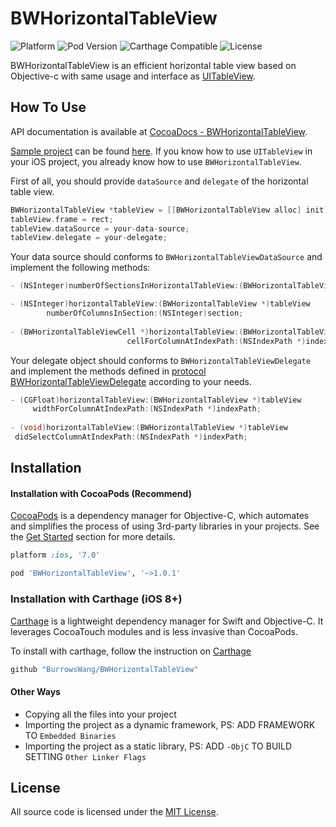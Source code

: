 BWHorizontalTableView
=========
![Platform](https://img.shields.io/badge/platform-iOS-brightgreen.svg)
![Pod Version](https://img.shields.io/badge/pod-v1.0.1-brightgreen.svg)
![Carthage Compatible](https://img.shields.io/badge/Carthage-compatible-brightgreen.svg)
![License](https://img.shields.io/badge/license-MIT-blue.svg)

BWHorizontalTableView is an efficient horizontal table view based on Objective-c with same usage and interface as [UITableView](https://developer.apple.com/library/ios/documentation/UIKit/Reference/UITableView_Class/index.html).

How To Use
----------
API documentation is available at [CocoaDocs - BWHorizontalTableView](http://cocoadocs.org/docsets/BWHorizontalTableView/).

[Sample project](https://github.com/BurrowsWang/BWHorizontalTableView/archive/master.zip) can be found [here](https://github.com/BurrowsWang/BWHorizontalTableView/tree/master/Examples). If you know how to use `UITableView` in your iOS project, you already know how to use `BWHorizontalTableView`.

First of all, you should provide `dataSource` and `delegate` of the horizontal table view.

```objective-c
BWHorizontalTableView *tableView = [[BWHorizontalTableView alloc] init];
tableView.frame = rect;
tableView.dataSource = your-data-source;
tableView.delegate = your-delegate;
```

Your data source should conforms to `BWHorizontalTableViewDataSource` and implement the following methods:

```objective-c
- (NSInteger)numberOfSectionsInHorizontalTableView:(BWHorizontalTableView *)tableView;

- (NSInteger)horizontalTableView:(BWHorizontalTableView *)tableView
        numberOfColumnsInSection:(NSInteger)section;
        
- (BWHorizontalTableViewCell *)horizontalTableView:(BWHorizontalTableView *)tableView
                          cellForColumnAtIndexPath:(NSIndexPath *)indexPath;
```

Your delegate object should conforms to `BWHorizontalTableViewDelegate` and implement the methods defined in [protocol BWHorizontalTableViewDelegate](https://github.com/BurrowsWang/BWHorizontalTableView/blob/master/BWHorizontalTableView/BWHorizontalTableViewDelegate.h#L31) according to your needs.

```objective-c
- (CGFloat)horizontalTableView:(BWHorizontalTableView *)tableView
     widthForColumnAtIndexPath:(NSIndexPath *)indexPath;
     
- (void)horizontalTableView:(BWHorizontalTableView *)tableView
 didSelectColumnAtIndexPath:(NSIndexPath *)indexPath;
```

Installation
------------
#### Installation with CocoaPods (Recommend)

[CocoaPods](http://cocoapods.org/) is a dependency manager for Objective-C, which automates and simplifies the process of using 3rd-party libraries in your projects. See the [Get Started](https://cocoapods.org/#get_started) section for more details.

```ruby
platform :ios, '7.0'

pod 'BWHorizontalTableView', '~>1.0.1'
```

### Installation with Carthage (iOS 8+)

[Carthage](https://github.com/Carthage/Carthage) is a lightweight dependency manager for Swift and Objective-C. It leverages CocoaTouch modules and is less invasive than CocoaPods.

To install with carthage, follow the instruction on [Carthage](https://github.com/Carthage/Carthage)

```ruby
github "BurrowsWang/BWHorizontalTableView"
```

#### Other Ways
- Copying all the files into your project
- Importing the project as a dynamic framework, PS: ADD FRAMEWORK TO `Embedded Binaries`
- Importing the project as a static library, PS: ADD `-ObjC` TO BUILD SETTING `Other Linker Flags`

License
-------------------
All source code is licensed under the [MIT License](https://github.com/BurrowsWang/BWHorizontalTableView/blob/master/LICENSE).
